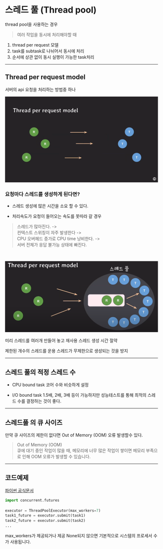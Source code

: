 # 스레드 풀 (Thread pool)

thread pool을 사용하는 경우
>여러 작업을 동시에 처리해야할 때
1. thread per request 모델
2. task를 subtask로 나뉘어서 동시에 처리
3. 순서에 상관 없이 동시 실행이 가능한 task처리

<hr>

## Thread per request model
서버의 api 요청을 처리하는 방법중 하나

![Thread per request model](images/thread_per_request.PNG)

### 요청마다 스레드를 생성하게 된다면?

- 스레드 생성에 많은 시간을 소요 할 수 있다.

- 처리속도가 요청이 들어오는 속도를 못따라 갈 경우
>스레드가 많아진다. ->   
컨텍스트 스위칭이 자주 발생한다 ->   
CPU 오버헤드 증가로 CPU time 낭비한다. ->   
서버 전체가 응답 불가능 상태에 빠진다.

<br>

![Thread pool model](images/thread_pool.PNG)

미리 스레드를 여러개 만들어 놓고 재사용
스레드 생성 시간 절약

제한된 개수의 스레드를 운용
스레드가 무제한으로 생성되는 것을 방지

<hr>

## 스레드 풀의 적정 스레드 수
- CPU bound task
코어 수와 비슷하게 설정

- I/O bound task
1.5배, 2배, 3배 등이 가능하지만 성능테스트를 통해 최적의 스레드 수를 결정하는 것이 좋다.


<hr>


## 스레드풀 의 큐 사이즈
만약 큐 사이즈의 제한이 없다면 Out of Memory (OOM) 오류 발생할수 있다.

>Out of Memory (OOM)   
>큐에 대기 중인 작업이 많을 때, 메모리에 너무 많은 작업이 쌓이면 메모리 부족으로 인해 OOM 오류가 발생할 수 있습니다.


<hr>


## 코드예제
[파이썬 공식문서](https://docs.python.org/3/library/concurrent.futures.html?highlight=threadpoolexecutor#concurrent.futures.ProcessPoolExecutor)
```python
import concurrent.futures

executor = ThreadPoolExecutor(max_workers=7)
task1_future = executor.submit(task1)
task2_future = executor.submit(task2)
...

```
max_workers가 제공되거나 제공 None되지 않으면 기본적으로 시스템의 프로세서 수가 사용됩니다.
